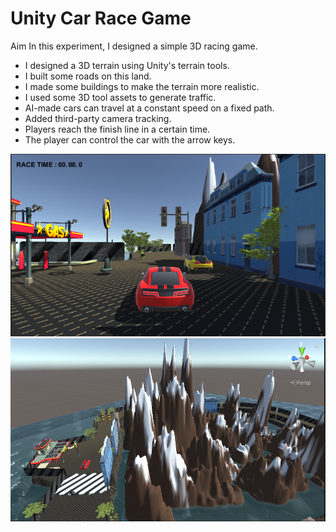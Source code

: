# Unity Car Race Game

Aim
In this experiment, I designed a simple 3D racing game.

- I designed a 3D terrain using Unity's terrain tools.
- I built some roads on this land.
- I made some buildings to make the terrain more realistic.
- I used some 3D tool assets to generate traffic.
- AI-made cars can travel at a constant speed on a fixed path.
- Added third-party camera tracking.
- Players reach the finish line in a certain time.
- The player can control the car with the arrow keys.

<img src="https://github.com/BerkeErdm/Unity-Car-Race-Game/blob/main/Unity%20Car%20Race%20Game/Ba%C5%9Flang%C4%B1%C3%A7%20G%C3%B6r%C3%BCnt%C3%BCs%C3%BC.PNG" width="auto"> 

<img src="https://github.com/BerkeErdm/Unity-Car-Race-Game/blob/main/Unity%20Car%20Race%20Game/Ku%C5%9Fbak%C4%B1%C5%9F%C4%B1.PNG" width="auto"> 
